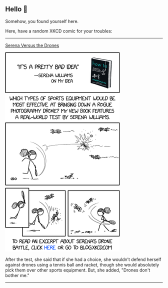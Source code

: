 ## Hello 👀

Somehow, you found yourself here.

Here, have a random XKCD comic for your troubles:

-----------------------------------

[Serena Versus the Drones](https://xkcd.com/2190)

![Serena Versus the Drones](./random_comic.png)

After the test, she said that if she had a choice, she wouldn’t defend herself against drones using a tennis ball and racket, though she would absolutely pick them over other sports equipment. But, she added, "Drones don't bother me."

-----------------------------------